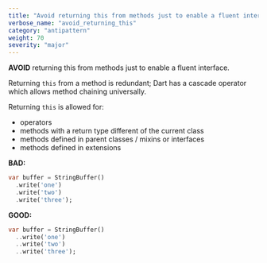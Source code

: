 ```yaml
---
title: "Avoid returning this from methods just to enable a fluent interface."
verbose_name: "avoid_returning_this"
category: "antipattern"
weight: 70
severity: "major"
---
```

**AVOID** returning this from methods just to enable a fluent interface.

Returning `this` from a method is redundant; Dart has a cascade operator which
allows method chaining universally.

Returning `this` is allowed for:

- operators
- methods with a return type different of the current class
- methods defined in parent classes / mixins or interfaces
- methods defined in extensions

**BAD:**
```dart
var buffer = StringBuffer()
  .write('one')
  .write('two')
  .write('three');
```

**GOOD:**
```dart
var buffer = StringBuffer()
  ..write('one')
  ..write('two')
  ..write('three');
```
